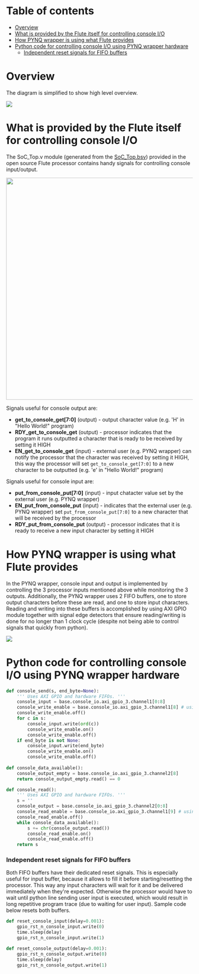 # Table of contents
- [Overview](#overview)
- [What is provided by the Flute itself for controlling console I/O](#what-is-provided-by-the-flute-itself-for-controlling-console-io)
- [How PYNQ wrapper is using what Flute provides](#how-pynq-wrapper-is-using-what-flute-provides)
- [Python code for controlling console I/O using PYNQ wrapper hardware](#python-code-for-controlling-console-io-using-pynq-wrapper-hardware)
    - [Independent reset signals for FIFO buffers](#independent-reset-signals-for-fifo-buffers)

# Overview
The diagram is simplified to show high level overview.  

<img src='../images/console_io_high_level.png' />

# What is provided by the Flute itself for controlling console I/O

The SoC_Top.v module (generated from the [SoC_Top.bsv](https://github.com/bluespec/Flute/blob/master/src_Testbench/SoC/SoC_Top.bsv)) provided in the open source Flute processor contains handy signals for controlling console input/output.

<img src="../images/console_io_soc_top.png" width="600" />

Signals useful for console output are:
* **get_to_console_get[7:0]** (output) - output character value (e.g. 'H' in "Hello World!" program)
* **RDY_get_to_console_get** (output) - processor indicates that the program it runs outputted a character that is ready to be received by setting it HIGH
* **EN_get_to_console_get** (input) - external user (e.g. PYNQ wrapper) can notify the processor that the character was received by setting it HIGH, this way the processor will set `get_to_console_get[7:0]` to a new character to be outputted (e.g. 'e' in "Hello World!" program)

Signals useful for console input are:  
* **put_from_console_put[7:0]** (input) - input chatacter value set by the external user (e.g. PYNQ wrapper)
* **EN_put_from_console_put** (input) - indicates that the external user (e.g. PYNQ wrapper) set `put_from_console_put[7:0]` to a new character that will be received by the processor
* **RDY_put_from_console_put** (output) - processor indicates that it is ready to receive a new input character by setting it HIGH

# How PYNQ wrapper is using what Flute provides
In the PYNQ wrapper, console input and output is implemented by controlling the 3 processor inputs mentioned above while monitoring the 3 outputs. Additionally, the PYNQ wrapper uses 2 FIFO buffers, one to store output characters before these are read, and one to store input characters. Reading and writing into these buffers is accomplished by using AXI GPIO module together with signal edge detectors that ensure reading/writing is done for no longer than 1 clock cycle (despite not being able to control signals that quickly from python).

<img src="../images/console_io.png" />

# Python code for controlling console I/O using PYNQ wrapper hardware

```python
def console_send(s, end_byte=None):
    ''' Uses AXI GPIO and hardware FIFOs. '''
    console_input = base.console_io.axi_gpio_3.channel1[0:8]
    console_write_enable = base.console_io.axi_gpio_3.channel1[8] # using "edge_detector" to avoid continuous writing
    console_write_enable.off()
    for c in s:
        console_input.write(ord(c))
        console_write_enable.on()
        console_write_enable.off()
    if end_byte is not None:
        console_input.write(end_byte)
        console_write_enable.on()
        console_write_enable.off()
    
def console_data_available():
    console_output_empty = base.console_io.axi_gpio_3.channel2[8]
    return console_output_empty.read() == 0

def console_read():
    ''' Uses AXI GPIO and hardware FIFOs. '''
    s = ''
    console_output = base.console_io.axi_gpio_3.channel2[0:8]
    console_read_enable = base.console_io.axi_gpio_3.channel1[9] # using "edge_detector" to avoid continuous reading
    console_read_enable.off()
    while console_data_available():
        s += chr(console_output.read())
        console_read_enable.on()
        console_read_enable.off()
    return s
```

### Independent reset signals for FIFO buffers
Both FIFO buffers have their dedicated reset signals. This is especially useful for input buffer, because it allows to fill it before starting/resetting the processor. This way any input characters will wait for it and be delivered immediately when they're expected. Otherwise the processor would have to wait until python line sending user input is executed, which would result in long repetitive program trace (due to waiting for user input). Sample code below resets both buffers.

```python
def reset_console_input(delay=0.001):
    gpio_rst_n_console_input.write(0)
    time.sleep(delay)
    gpio_rst_n_console_input.write(1)

def reset_console_output(delay=0.001):
    gpio_rst_n_console_output.write(0)
    time.sleep(delay)
    gpio_rst_n_console_output.write(1)
```



